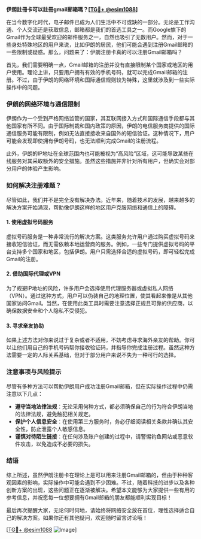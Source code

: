 **伊朗註冊卡可以註冊gmail郵箱嗎？[[TG💪+ @esim1088](https://t.me/s/esim1088)]**

在当今数字化时代，电子邮件已成为人们生活中不可或缺的一部分。无论是工作沟通、个人交流还是获取信息，邮箱都是我们的首选工具之一。而Google旗下的Gmail作为全球最受欢迎的邮件服务之一，自然也吸引了无数用户。然而，对于一些身处特殊地区的用户来说，比如伊朗的居民，他们可能会遇到注册Gmail邮箱的一些限制或疑惑。那么，问题来了：伊朗注册卡真的可以注册Gmail邮箱吗？

首先，我们需要明确一点，Gmail邮箱的注册并没有直接限制某个国家或地区的用户使用。理论上讲，只要用户拥有有效的手机号码，就可以完成Gmail邮箱的注册。不过，由于伊朗的网络环境和国际通信规则较为特殊，这里就涉及到一些实际操作中的问题。

### 伊朗的网络环境与通信限制

伊朗作为一个受到严格网络监管的国家，其互联网接入方式和国际通信手段都与其他国家有所不同。由于国际制裁和国内政策的原因，伊朗的电信服务商提供的国际通信服务可能有限制，例如无法直接接收来自国外的短信验证。这种情况下，用户可能会发现即使拥有伊朗号码，也无法顺利完成Gmail的注册流程。

此外，伊朗的IP地址在全球范围内也可能被视为“高风险”区域，这可能导致某些在线服务对其采取额外的安全措施。虽然这些措施并非针对所有用户，但确实会对部分用户的体验产生影响。

### 如何解决注册难题？

尽管如此，我们并不是完全没有解决办法。近年来，随着技术的发展，越来越多的解决方案开始涌现，帮助像伊朗这样的地区用户克服网络和通信上的障碍。

#### 1. 使用虚拟号码服务

虚拟号码服务是一种非常流行的解决方案。这类服务允许用户通过购买虚拟号码来接收短信验证，而无需依赖本地运营商的服务。例如，一些专门提供虚拟号码的平台支持多个国家和地区，包括伊朗。用户只需选择合适的虚拟号码，即可轻松完成Gmail的注册。

#### 2. 借助国际代理或VPN

为了规避IP地址的风险，许多用户会选择使用代理服务器或虚拟私人网络（VPN）。通过这种方式，用户可以伪装自己的地理位置，使其看起来像是从其他国家访问Gmail。当然，在使用此类工具时需要注意选择正规且可靠的供应商，以确保数据安全和个人隐私不受侵犯。

#### 3. 寻求亲友协助

如果上述方法对你来说过于复杂或者不适用，不妨考虑寻求海外亲友的帮助。你可以让他们用自己的手机号码帮你接收验证码，并指导你完成注册过程。虽然这种方法需要一定的人际关系基础，但对于部分用户来说不失为一种可行的选择。

### 注意事项与风险提示

尽管有多种方法可以帮助伊朗用户成功注册Gmail邮箱，但在实际操作过程中仍需注意以下几点：

- **遵守当地法律法规**：无论采用何种方式，都必须确保自己的行为符合伊朗当地的法律法规，避免触犯相关规定。
- **保护个人信息安全**：在使用第三方服务时，务必仔细阅读相关条款并确认其安全性，防止泄露个人敏感信息。
- **谨慎对待陌生链接**：在任何涉及账户创建的过程中，请警惕钓鱼网站或恶意软件攻击，以免造成不必要的损失。

### 结语

综上所述，虽然伊朗注册卡在理论上是可以用来注册Gmail邮箱的，但由于种种客观因素的影响，实际操作中可能会遇到不少困难。不过，随着科技的进步以及各种创新方案的出现，这些问题正在逐渐被解决。希望本文能够为大家提供一些有用的参考信息，并祝愿每一位想要拥有Gmail邮箱的朋友都能顺利实现目标！

最后再次提醒大家，无论何时何地，请始终将网络安全放在首位，理性选择适合自己的解决方案。如果你还有其他疑问，欢迎随时留言讨论哦！

[[TG💪+ @esim1088](https://t.me/s/esim1088) ![Image](https://i.postimg.cc/4NQfJmqS/Snipaste-2025-05-13-00-14-12.png)]